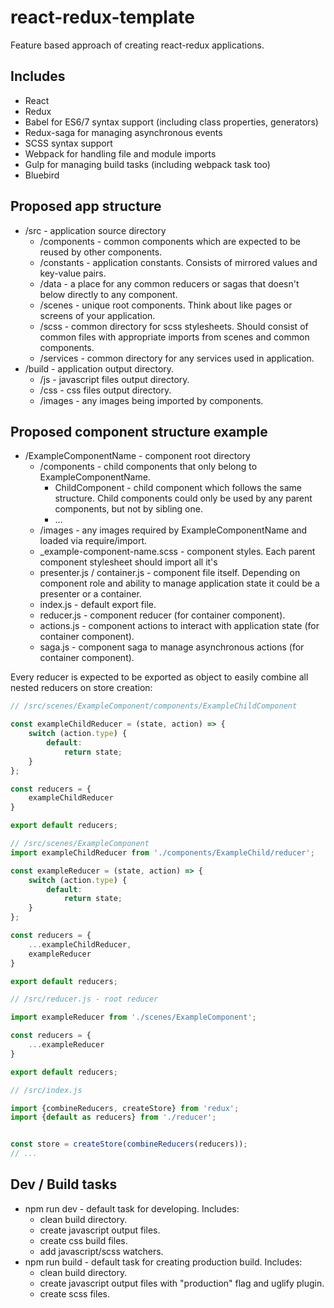 # react-redux-template
Feature based approach of creating react-redux applications.
## Includes
- React
- Redux
- Babel for ES6/7 syntax support (including class properties, generators)
- Redux-saga for managing asynchronous events
- SCSS syntax support
- Webpack for handling file and module imports
- Gulp for managing build tasks (including webpack task too)
- Bluebird

## Proposed app structure
- /src - application source directory
	- /components - common components which are expected to be reused by other components.
	- /constants - application constants. Consists of mirrored values and key-value pairs.
	- /data - a place for any common reducers or sagas that doesn't below directly to any component.
	- /scenes - unique root components. Think about like pages or screens of your application.
	- /scss - common directory for scss stylesheets. Should consist of common files with appropriate imports from scenes and common components.
	- /services - common directory for any services used in application.
- /build - application output directory.
	- /js - javascript files output directory.
	- /css - css files output directory.
	- /images - any images being imported by components.
	
## Proposed component structure example
- /ExampleComponentName - component root directory
	- /components - child components that only belong to ExampleComponentName.
	 	- ChildComponent - child component which follows the same structure. Child components could only be used by any parent components, but not by sibling one.
	 	- ...
	- /images - any images required by ExampleComponentName and loaded via require/import.
	- _example-component-name.scss - component styles. Each parent component stylesheet should import all it's 
	- presenter.js / container.js - component file itself. Depending on component role and ability to manage application state it could be a presenter or a container.
	- index.js - default export file.
	- reducer.js - component reducer (for container component).
	- actions.js - component actions to interact with application state (for container component).
	- saga.js - component saga to manage asynchronous actions (for container component).

Every reducer is expected to be exported as object to easily combine all nested reducers on store creation:
```javascript
// /src/scenes/ExampleComponent/components/ExampleChildComponent

const exampleChildReducer = (state, action) => {
	switch (action.type) {
		default:
			return state;
	}	
};

const reducers = {
	exampleChildReducer
}

export default reducers;

```

```javascript
// /src/scenes/ExampleComponent
import exampleChildReducer from './components/ExampleChild/reducer';

const exampleReducer = (state, action) => {
	switch (action.type) {
		default:
			return state;
	}	
};

const reducers = {
	...exampleChildReducer,
	exampleReducer
}

export default reducers;

```

```javascript
// /src/reducer.js - root reducer

import exampleReducer from './scenes/ExampleComponent';

const reducers = {
	...exampleReducer
}

export default reducers;


```


```javascript
// /src/index.js

import {combineReducers, createStore} from 'redux';
import {default as reducers} from './reducer';


const store = createStore(combineReducers(reducers));
// ...

```


	
## Dev / Build tasks
- npm run dev - default task for developing. Includes:
	- clean build directory.
	- create javascript output files.
	- create css build files.
	- add javascript/scss watchers.
- npm run build - default task for creating production build. Includes:
	- clean build directory.
	- create javascript output files with "production" flag and uglify plugin.
	- create scss files.


